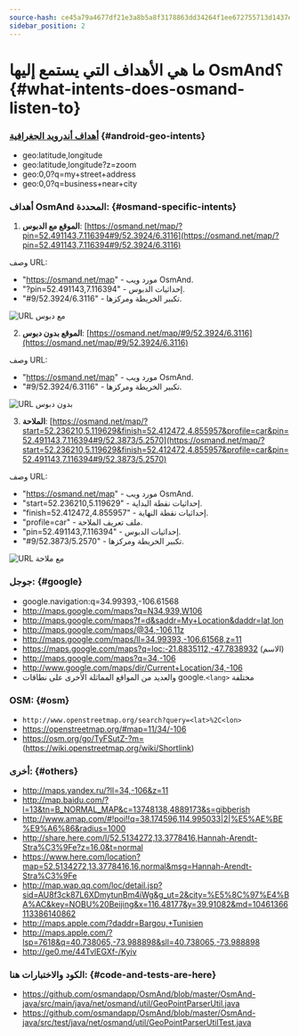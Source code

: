 ```yaml
---
source-hash: ce45a79a4677df21e3a8b5a8f3178863dd34264f1ee672755713d1437ee0e199
sidebar_position: 2
---
```


# ما هي الأهداف التي يستمع إليها OsmAnd؟ {#what-intents-does-osmand-listen-to}

### [أهداف أندرويد الجغرافية](http://developer.android.com/guide/appendix/g-app-intents.html) {#android-geo-intents}
* geo:latitude,longitude
* geo:latitude,longitude?z=zoom
* geo:0,0?q=my+street+address
* geo:0,0?q=business+near+city

### أهداف OsmAnd المحددة: {#osmand-specific-intents}

1. **الموقع مع الدبوس**: [https://osmand.net/map/?pin=52.491143,7.116394#9/52.3924/6.3116](https://osmand.net/map/?pin=52.491143,7.116394#9/52.3924/6.3116)

وصف URL:
- "https://osmand.net/map" - مورد ويب OsmAnd.
- "?pin=52.491143,7.116394" - إحداثيات الدبوس.
- "#9/52.3924/6.3116" - تكبير الخريطة ومركزها.

![URL مع دبوس](@site/static/img/technical/url_pin.png) 

2. **الموقع بدون دبوس**: [https://osmand.net/map/#9/52.3924/6.3116](https://osmand.net/map/#9/52.3924/6.3116)

وصف URL:
- "https://osmand.net/map" - مورد ويب OsmAnd.
- "#9/52.3924/6.3116" - تكبير الخريطة ومركزها.

![URL بدون دبوس](@site/static/img/technical/url_without_pin.png) 

3. **الملاحة**: [https://osmand.net/map/?start=52.236210,5.119629&finish=52.412472,4.855957&profile=car&pin=52.491143,7.116394#9/52.3873/5.2570](https://osmand.net/map/?start=52.236210,5.119629&finish=52.412472,4.855957&profile=car&pin=52.491143,7.116394#9/52.3873/5.2570)

وصف URL:
- "https://osmand.net/map" - مورد ويب OsmAnd.
- "start=52.236210,5.119629" - إحداثيات نقطة البداية.
- "finish=52.412472,4.855957" - إحداثيات نقطة النهاية.
- "profile=car" - ملف تعريف الملاحة.
- "pin=52.491143,7.116394" - إحداثيات الدبوس.
- "#9/52.3873/5.2570" - تكبير الخريطة ومركزها.

![URL مع ملاحة](@site/static/img/technical/url_navigation.png) 

### جوجل: {#google}
* google.navigation:q=34.99393,-106.61568
* http://maps.google.com/maps?q=N34.939,W106
* http://maps.google.com/maps?f=d&saddr=My+Location&daddr=lat,lon
* http://maps.google.com/maps/@34,-106,11z
* http://maps.google.com/maps/ll=34.99393,-106.61568,z=11
* https://maps.google.com/maps?q=loc:-21.8835112,-47.7838932 (الاسم)
* http://maps.google.com/maps?q=34,-106
* http://www.google.com/maps/dir/Current+Location/34,-106
* والعديد من المواقع المماثلة الأخرى على نطاقات google.`<lang>` مختلفة

### OSM: {#osm}
* `http://www.openstreetmap.org/search?query=<lat>%2C<lon>`
* https://openstreetmap.org/#map=11/34/-106
* https://osm.org/go/TyFSutZ-?m= (https://wiki.openstreetmap.org/wiki/Shortlink)

### أخرى: {#others}
* http://maps.yandex.ru/?ll=34,-106&z=11
* http://map.baidu.com/?l=13&tn=B_NORMAL_MAP&c=13748138,4889173&s=gibberish
* http://www.amap.com/#!poi!!q=38.174596,114.995033|2|%E5%AE%BE%E9%A6%86&radius=1000
* http://share.here.com/l/52.5134272,13.3778416,Hannah-Arendt-Stra%C3%9Fe?z=16.0&t=normal
* https://www.here.com/location?map=52.5134272,13.3778416,16,normal&msg=Hannah-Arendt-Stra%C3%9Fe
* http://map.wap.qq.com/loc/detail.jsp?sid=AU8f3ck87L6XDmytunBm4iWg&g_ut=2&city=%E5%8C%97%E4%BA%AC&key=NOBU%20Beijing&x=116.48177&y=39.91082&md=10461366113386140862
* http://maps.apple.com/?daddr=Bargou,+Tunisien
* http://maps.apple.com/?lsp=7618&q=40.738065,-73.988898&sll=40.738065,-73.988898
* http://ge0.me/44TvlEGXf-/Kyiv
  
### الكود والاختبارات هنا: {#code-and-tests-are-here}
* https://github.com/osmandapp/OsmAnd/blob/master/OsmAnd-java/src/main/java/net/osmand/util/GeoPointParserUtil.java
* https://github.com/osmandapp/OsmAnd/blob/master/OsmAnd-java/src/test/java/net/osmand/util/GeoPointParserUtilTest.java
